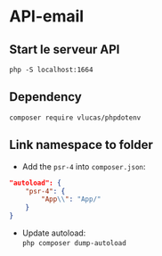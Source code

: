 # API-email

## Start le serveur API
`php -S localhost:1664`

## Dependency
`composer require vlucas/phpdotenv`

## Link namespace to folder
- Add the `psr-4` into `composer.json`:
```json
"autoload": {
	"psr-4": {
		"App\\": "App/"
	}
}
```
- Update autoload:  
`php composer dump-autoload `